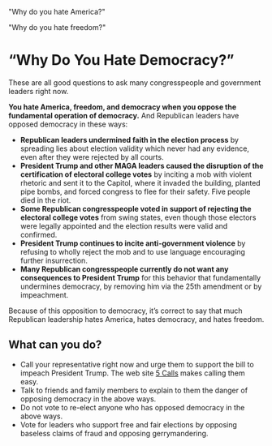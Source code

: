 "Why do you hate America?"

"Why do you hate freedom?"

# “Why Do You Hate Democracy?”

These are all good questions to ask many congresspeople and government leaders right now.

**You hate America, freedom, and democracy when you oppose the fundamental operation of democracy.** And Republican leaders have opposed democracy in these ways:

- **Republican leaders undermined faith in the election process** by spreading lies about election validity which never had any evidence, even after they were rejected by all courts.
- **President Trump and other MAGA leaders caused the disruption of the certification of electoral college votes** by inciting a mob with violent rhetoric and sent it to the Capitol, where it invaded the building, planted pipe bombs, and forced congress to flee for their safety. Five people died in the riot.
- **Some Republican congresspeople voted in support of rejecting the electoral college votes** from swing states, even though those electors were legally appointed and the election results were valid and confirmed.
- **President Trump continues to incite anti-government violence** by refusing to wholly reject the mob and to use language encouraging further insurrection.
- **Many Republican congresspeople currently do not want any consequences to President Trump** for this behavior that fundamentally undermines democracy, by removing him via the 25th amendment or by impeachment.

Because of this opposition to democracy, it’s correct to say that much Republican leadership hates America, hates democracy, and hates freedom.

## What can you do?

- Call your representative right now and urge them to support the bill to impeach President Trump. The web site [5 Calls](https://5calls.org/issue/impeach-trump-coup-insurrection) makes calling them easy.
- Talk to friends and family members to explain to them the danger of opposing democracy in the above ways.
- Do not vote to re-elect anyone who has opposed democracy in the above ways.
- Vote for leaders who support free and fair elections by opposing baseless claims of fraud and opposing gerrymandering.
